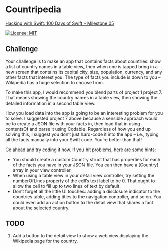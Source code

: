 # Countripedia

[Hacking with Swift: 100 Days of Swift - Milestone 05][1]

[![License: MIT](https://img.shields.io/badge/License-MIT-yellow.svg)](https://opensource.org/licenses/MIT)

## Challenge

Your challenge is to make an app that contains facts about countries: show a list of country names in a table view, then when one is tapped bring in a new screen that contains its capital city, size, population, currency, and any other facts that interest you. The type of facts you include is down to you – Wikipedia has a huge selection to choose from.

To make this app, I would recommend you blend parts of project 1 project 7. That means showing the country names in a table view, then showing the detailed information in a second table view.

How you load data into the app is going to be an interesting problem for you to solve. I suggested project 7 above because a sensible approach would be to create a JSON file with your facts in, then load that in using contentsOf and parse it using Codable. Regardless of how you end up solving this, I suggest you don’t just hard-code it into the app – i.e., typing all the facts manually into your Swift code. You’re better than that!

Go ahead and try coding it now. If you hit problems, here are some hints:

* You should create a custom Country struct that has properties for each of the facts you have in your JSON file. You can then have a [Country] array in your view controller.
* When using a table view in your detail view controller, try setting the numberOfLines property of the cell’s text label to be 0. That ought to allow the cell to fill up to two lines of text by default.
* Don’t forget all the little UI touches: adding a disclosure indicator to the countries table, adding titles to the navigation controller, and so on. You could even add an action button to the detail view that shares a fact about the selected country.

## TODO

1. Add a button to the detail view to show a web view displaying the Wikipedia page for the country.


[1]:https://www.hackingwithswift.com/100/swift/60
